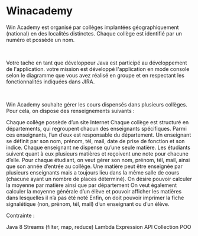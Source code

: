 # Winacademy


Win Academy est organisé par collèges implantées géographiquement (national) en des localités distinctes. Chaque collège est identifié par un numéro et possède un nom.

​

Votre tache en tant que développeur Java est participé au développement de l'application. votre mission est développé l'application en mode console selon le diagramme que vous avez réalisé en groupe et en respectant les fonctionnalités indiquées dans JIRA.

​

Win Academy souhaite gérer les cours dispensés dans plusieurs collèges. Pour cela, on dispose des renseignements suivants :

Chaque collège possède d’un site Internet
Chaque collège est structuré en départements, qui regroupent chacun des enseignants spécifiques. Parmi ces enseignants, l’un d’eux est responsable du département.
Un enseignant se définit par son nom, prénom, tél, mail, date de prise de fonction et son indice.
Chaque enseignant ne dispense qu’une seule matière.
Les étudiants suivent quant à eux plusieurs matières et reçoivent une note pour chacune d’elle.
Pour chaque étudiant, on veut gérer son nom, prénom, tél, mail, ainsi que son année d’entrée au collège.
Une matière peut être enseignée par plusieurs enseignants mais a toujours lieu dans la même salle de cours (chacune ayant un nombre de places déterminé).
On désire pouvoir calculer la moyenne par matière ainsi que par département
On veut également calculer la moyenne générale d’un élève et pouvoir afficher les matières dans lesquelles il n’a pas été noté
Enfin, on doit pouvoir imprimer la fiche signalétique (non, prénom, tél, mail) d’un enseignant ou d’un élève.
​

Contrainte :

Java 8
Streams (filter, map, reduce)
Lambda Expression
API Collection
POO
